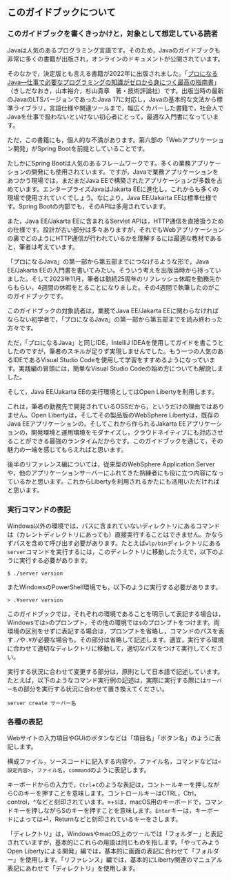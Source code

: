 ## このガイドブックについて

### このガイドブックを書くきっかけと，対象として想定している読者

Javaは人気のあるプログラミング言語です。そのため，Javaのガイドブックも非常に多くの書籍が出版され，オンラインのドキュメントが公開されています。

そのなかで，決定版とも言える書籍が2022年に出版されました。「[プロになるJava―仕事で必要なプログラミングの知識がゼロから身につく最高の指南書](https://gihyo.jp/book/2022/978-4-297-12685-8)」（きしだなおき，山本裕介，杉山貴章　著・技術評論社）です。出版当時の最新のJavaのLTSバージョンであったJava 17に対応し，Javaの基本的な文法から標準ライブラリ，言語仕様や関連ツールまで，幅広くカバーした書籍で，社会人でJavaを仕事で扱わないといけない初心者にとって，最適な入門書になっています。

ただ，この書籍にも，個人的な不満があります。第六部の「Webアプリケーション開発」がSpring Bootを前提としていることです。

たしかにSpring Bootは人気のあるフレームワークです。多くの業務アプリケーションの開発にも使用されています。ですが，Javaで業務アプリケーションをあつかう現場では，まだまだJava EEで構築されたアプリケーションが多数を占めています。エンタープライズJavaはJakarta EEに進化し，これからも多くの現場で使用されていくでしょう。なにより，Java EE/Jakarta EEは標準仕様です。Spring Bootの内部でも，そのAPIは多用されています。

また，Java EE/Jakarta EEに含まれるServlet APIは，HTTP通信を直接扱うための仕様です。設計が古い部分は多々ありますが，それでもWebアプリケーションの裏でどのようにHTTP通信が行われているかを理解するには最適な教材であると，筆者は考えています。

「プロになるJava」の第一部から第五部までにつなげるような形で，Java EE/Jakarta EEの入門書を書いてみたい。そういう考えを出版当時から持っていました。そして2023年11月，筆者は勤続25周年のリフレッシュ休暇を勤務先からもらい，4週間の休暇をとることになりました。その4週間で執筆したのがこのガイドブックです。

このガイドブックの対象読者は，業務でJava EE/Jakarta EEに関わらなければならない初学者で，「プロになるJava」の第一部から第五部までを読み終わった方々です。

ただ，「プロになるJava」と同じIDE，IntelliJ IDEAを使用してガイドを書こうとしたのですが，筆者のスキルが足りず実現しませんでした。もう一つの人気のあるIDEであるVisual Studio Codeを使用して学習をすすめるようになっています。実践編の冒頭には，簡単なVisual Studio Codeの始め方についても解説しました。

そして，Java EE/Jakarta EEの実行環境としてはOpen Libertyを利用します。

これは，筆者の勤務先で開発されているOSSだから，というだけの理由ではありません。Open Libertyは，そしてその製品版のWebSphere Libertyは，既存のJava EEアプリケーションの，そしてこれから作られるJakarta EEアプリケーションの，開発環境と運用環境をモダナイズし，クラウドネイティブにも対応させることができる最強のランタイムだからです。このガイドブックを通じて，その魅力の一端を感じてもらえればと思います。

後半のリファレンス編については，従来型のWebSphere Application Serverや，他のアプリケーションサーバーにふれてきた熟練者にも役に立つ内容になっているかと思います。これからLibertyを利用されるかたにも活用いただければと思います。


### 実行コマンドの表記

Windows以外の環境では，パスに含まれていないディレクトリにあるコマンドは（カレントディレクトリにあっても）直接実行することはできません。かならずパスを含めて呼び出す必要があります。たとえば`wlp/bin`ディレクトリにある`server`コマンドを実行するには，このディレクトリに移動したうえで，以下のように実行する必要があります。

```
$ ./server version
```

またWindowsのPowerShell環境でも，以下のように実行する必要があります。

```
> .¥server version
```

このガイドブックでは，それぞれの環境であることを明示して表記する場合は，Windowsでは`>`のプロンプト，その他の環境では`$`のプロンプトをつけます。両環境の区別をせずに表記する場合は，プロンプトを省略し，コマンドのパスを表す`./`や`.¥`が必要な場合も，その部分は省略して記述します。適宜，実行する環境に合わせて適切なディレクトリに移動して，適切なパスをつけて実行してください。

実行する状況に合わせて変更する部分は，原則として日本語で記述しています。たとえば，以下のようなコマンド実行例の記述は，実際に実行する際には`サーバー名`の部分を実行する状況に合わせて置き換えてください。

```
server create サーバー名
```

### 各種の表記

Webサイトの入力項目やGUIのボタンなどは「項目名」「ボタン名」のように表記します。

構成ファイル，ソースコードに記入する内容や，ファイル名，コマンドなどは`<設定内容>`，`ファイル名`，`command`のように表記します。

キーボードからの入力で，`Ctrl`+`C`のような表記は，コントールキーを押しながらCのキーを押すことを意味します。コントロールキーはCTRL，Ctrl，control，^などと刻印されています。`⌘`+`S`は，macOS用のキーボードで，コマンドキーを押しながらSのキーを押すことを意味します。`Enter`キーは，キーボードによっては⏎，Returnなどと刻印されているキーをさします。

「ディレクトリ」は，WindowsやmacOS上のツールでは「フォルダー」と表記されていますが，基本的にこれらの用語は同じものを指します。「やってみようOpen Libertyによる開発」編では，基本的に画面の表記に合わせて「フォルダー」を使用します。「リファレンス」編では，基本的にLiberty関連のマニュアル表記にあわせて「ディレクトリ」を使用します。

